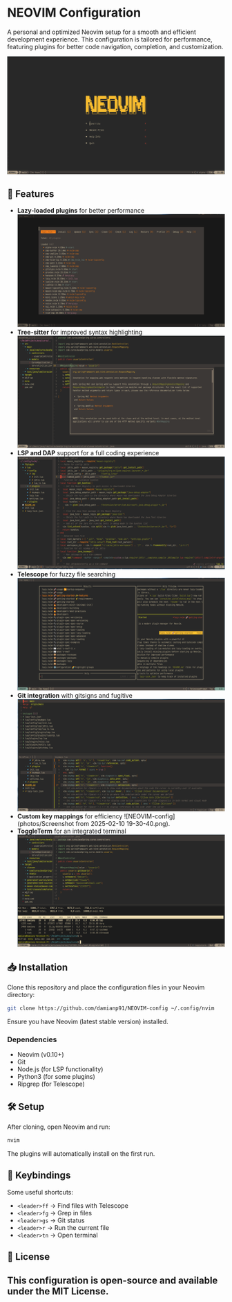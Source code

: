 # NEOVIM Configuration

A personal and optimized Neovim setup for a smooth and efficient development experience. This configuration is tailored for performance, featuring plugins for better code navigation, completion, and customization.

![NEOVIM-config](photos/inicio.png)

## 🚀 Features
- **Lazy-loaded plugins** for better performance
  ![NEOVIM-config](photos/lazy.png)
- **Tree-sitter** for improved syntax highlighting
  ![NEOVIM-config](photos/completition.png)
- **LSP and DAP** support for a full coding experience
  ![NEOVIM-config](photos/carga.png)
- **Telescope** for fuzzy file searching
  ![NEOVIM-config](photos/telescope.png)
- **Git integration** with gitsigns and fugitive
  ![NEOVIM-config](photos/git.png)
- **Custom key mappings** for efficiency
  ![NEOVIM-config](photos/Screenshot from 2025-02-10 19-30-40.png).
- **ToggleTerm** for an integrated terminal
  ![NEOVIM-config](photos/terminal.png)

## 📥 Installation
Clone this repository and place the configuration files in your Neovim directory:

```sh
git clone https://github.com/damianp91/NEOVIM-config ~/.config/nvim
```

Ensure you have Neovim (latest stable version) installed.

### Dependencies
- Neovim (v0.10+)
- Git
- Node.js (for LSP functionality)
- Python3 (for some plugins)
- Ripgrep (for Telescope)

## 🛠️ Setup
After cloning, open Neovim and run:

```sh
nvim
```

The plugins will automatically install on the first run.

## 🎯 Keybindings
Some useful shortcuts:
- `<leader>ff` → Find files with Telescope
- `<leader>fg` → Grep in files
- `<leader>gs` → Git status
- `<leader>r` → Run the current file
- `<leader>tn` → Open terminal

## 📜 License
This configuration is open-source and available under the MIT License.
---


